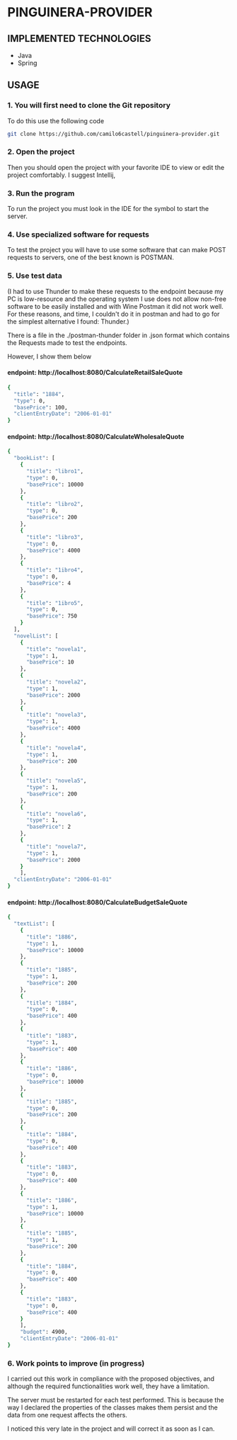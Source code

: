 # PINGUINERA-PROVIDER

## IMPLEMENTED TECHNOLOGIES

- Java
- Spring

## USAGE

### 1. You will first need to clone the Git repository

To do this use the following code

```sh
git clone https://github.com/camilo6castell/pinguinera-provider.git
```

### 2. Open the project

Then you should open the project with your favorite IDE to view or edit the project comfortably. I suggest Intellij,

### 3. Run the program

To run the project you must look in the IDE for the symbol to start the server.

### 4. Use specialized software for requests

To test the project you will have to use some software that can make POST requests to servers, one of the best known is POSTMAN.

### 5. Use test data

(I had to use Thunder to make these requests to the endpoint because my PC is low-resource and the operating system I use does not allow non-free software to be easily installed and with Wine Postman it did not work well. For these reasons, and time, I couldn't do it in postman and had to go for the simplest alternative I found: Thunder.)

There is a file in the ./postman-thunder folder in .json format which contains the Requests made to test the endpoints.

However, I show them below

#### endpoint: http://localhost:8080/CalculateRetailSaleQuote

```sh
{
  "title": "1884",
  "type": 0,
  "basePrice": 100,
  "clientEntryDate": "2006-01-01"
}
```

#### endpoint: http://localhost:8080/CalculateWholesaleQuote

```sh
{
  "bookList": [
    {
      "title": "libro1",
      "type": 0,
      "basePrice": 10000
    },
    {
      "title": "libro2",
      "type": 0,
      "basePrice": 200
    },
    {
      "title": "libro3",
      "type": 0,
      "basePrice": 4000
    },
    {
      "title": "1ibro4",
      "type": 0,
      "basePrice": 4
    },
    {
      "title": "1ibro5",
      "type": 0,
      "basePrice": 750
    }
  ],
  "novelList": [
    {
      "title": "novela1",
      "type": 1,
      "basePrice": 10
    },
    {
      "title": "novela2",
      "type": 1,
      "basePrice": 2000
    },
    {
      "title": "novela3",
      "type": 1,
      "basePrice": 4000
    },
    {
      "title": "novela4",
      "type": 1,
      "basePrice": 200
    },
    {
      "title": "novela5",
      "type": 1,
      "basePrice": 200
    },
    {
      "title": "novela6",
      "type": 1,
      "basePrice": 2
    },
    {
      "title": "novela7",
      "type": 1,
      "basePrice": 2000
    }
    ],
  "clientEntryDate": "2006-01-01"
}
```

#### endpoint: http://localhost:8080/CalculateBudgetSaleQuote

```sh
{
  "textList": [
    {
      "title": "1886",
      "type": 1,
      "basePrice": 10000
    },
    {
      "title": "1885",
      "type": 1,
      "basePrice": 200
    },
    {
      "title": "1884",
      "type": 0,
      "basePrice": 400
    },
    {
      "title": "1883",
      "type": 1,
      "basePrice": 400
    },
    {
      "title": "1886",
      "type": 0,
      "basePrice": 10000
    },
    {
      "title": "1885",
      "type": 0,
      "basePrice": 200
    },
    {
      "title": "1884",
      "type": 0,
      "basePrice": 400
    },
    {
      "title": "1883",
      "type": 0,
      "basePrice": 400
    },
    {
      "title": "1886",
      "type": 1,
      "basePrice": 10000
    },
    {
      "title": "1885",
      "type": 1,
      "basePrice": 200
    },
    {
      "title": "1884",
      "type": 0,
      "basePrice": 400
    },
    {
      "title": "1883",
      "type": 0,
      "basePrice": 400
    }
    ],
    "budget": 4900,
    "clientEntryDate": "2006-01-01"
}
```

### 6. Work points to improve (in progress)

I carried out this work in compliance with the proposed objectives, and although the required functionalities work well, they have a limitation.

The server must be restarted for each test performed. This is because the way I declared the properties of the classes makes them persist and the data from one request affects the others.

I noticed this very late in the project and will correct it as soon as I can.
